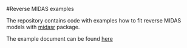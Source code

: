 #Reverse MIDAS examples

The repository contains code with examples how to fit reverse MIDAS models with [midasr](https://cran.r-project.org/package=midasr) package.

The example document can be found [here](https://mpiktas.github.io/reverse-midas/reverse_midasr_example.html)
